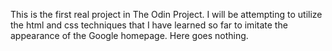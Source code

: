 This is the first real project in The Odin Project.
I will be attempting to utilize the html and css techniques that I have learned so far to imitate the appearance of the Google homepage. Here goes nothing.